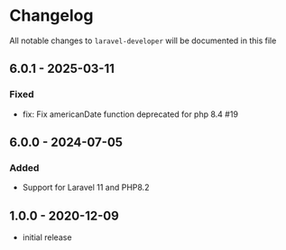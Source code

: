 # Changelog

All notable changes to `laravel-developer` will be documented in this file

## 6.0.1 - 2025-03-11

### Fixed

- fix: Fix americanDate function deprecated for php 8.4 #19

## 6.0.0 - 2024-07-05

### Added

- Support for Laravel 11 and PHP8.2

## 1.0.0 - 2020-12-09

- initial release
